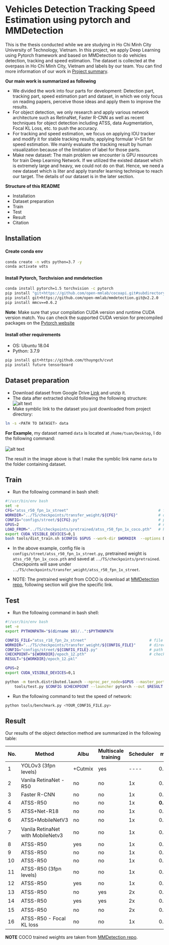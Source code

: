 # Vehicles Detection Tracking Speed Estimation using pytorch and MMDetection

This is the thesis conducted while we are studying in Ho Chi Minh City University of Technology, Vietnam. In this project, we apply Deep Learning using Pytorch framework and based on MMDetection to do vehicles detection, tracking and speed estimation. The dataset is collected at the overpass in Ho Chi Minh City, Vietnam and labels by our team. You can find more information of our work in [Project summary](https://drive.google.com/file/d/1Ke5uFPAcKx4uvgqOWkhXF8xmB1Yqza_d/view?usp=sharing). 

**Our main work is summarized as following**
- We divided the work into four parts for development: Detection part, tracking part, speed estimation part and dataset, in which we only focus on reading papers, perceive those ideas and apply them to improve the results.
- For object detection, we only research and apply various network architecture such as RetinaNet, Faster R-CNN as well as recent techniques for object detection including ATSS, data Augmentation, Focal KL Loss, etc. to push the accuracy.
- For tracking and speed estimation, we focus on applying IOU tracker and modify it for stable tracking results; applying formular V=S/t for speed estimation. We mainly evaluate the tracking result by human visualization because of the limitation of label for those parts.
- Make new dataset: The main problem we encounter is GPU resources for train Deep Learning Network. If we utilized the existed dataset which is extremely large and heavy, we could not do on that. Hence, we need a new dataset which is liter and apply transfer learning technique to reach our target. The details of our dataset is in the later section.

**Structure of this README**
- Installation
- Dataset preparation
- Train
- Test
- Result
- Citation

## Installation
#### Create conda env
```bash
conda create -n vdts python=3.7 -y
conda activate vdts
```
#### Install Pytorch, Torchvision and mmdetection
```bash 
conda install pytorch=1.5 torchvision -c pytorch
pip install "git+https://github.com/open-mmlab/cocoapi.git#subdirectory=pycocotools"
pip install git+https://github.com/open-mmlab/mmdetection.git@v2.2.0
pip install mmcv==0.6.2
```
**Note**:  Make sure that your compilation CUDA version and runtime CUDA version match. You can check the supported CUDA version for precompiled packages on the [Pytorch website](https://pytorch.org/)

#### Install other requirements
- OS: Ubuntu 18.04
- Python: 3.7.9

```bash
pip install git+https://github.com/thuyngch/cvut
pip install future tensorboard
```

<!-- #### Install ttdet as package
```bash
pip install -e ./
``` -->


## Dataset preparation
- Download dataset from Google Drive [Link](https://drive.google.com/file/d/1EcfzRi7bHdZDAwIDBdBtyAIEsWmytqUa/view?usp=sharing) and unzip it.
- The data after extracted should following the following structure: <br>
![alt text](./readme_images/data_dir_format.png) <br>
- Make symblic link to the dataset you just downloaded from project directory:
```bash
ln -s <PATH TO DATASET> data
```
**For Example**, my dataset named `data` is located at `/home/tuan/Desktop`, I do the following command: <br> <br>
![alt text](./readme_images/ln_s.png)


The result in the image above is that I make the symblic link name `data` to the folder containing dataset.
<br>
## Train
- Run the following command in bash shell:
```bash
#!/usr/bin/env bash
set -e
CFG="atss_r50_fpn_1x_street"                                        # file name of config file
WORKDIR="../TS/checkpoints/transfer_weight/${CFG}"                  # directory for saving checkpoints during training
CONFIG="configs/street/${CFG}.py"                                   # path to your config file
GPUS=2                                                              # number of GPU while training
LOAD_FROM="../TS/checkpoints/pretrained/atss_r50_fpn_1x_coco.pth"   # Pretrain weight from COCO dataset
export CUDA_VISIBLE_DEVICES=0,1
bash tools/dist_train.sh $CONFIG $GPUS --work-dir $WORKDIR  --options DATA_ROOT=$DATA_ROOT --load_from $LOAD_FROM
```
- In the above example, config file is `configs/street/atss_r50_fpn_1x_street.py`, pretrained weight is `atss_r50_fpn_1x_coco.pth` and saved at `../TS/checkpoints/pretrained`. Checkpoints will save under `../TS/checkpoints/transfer_weight/atss_r50_fpn_1x_street`.

- NOTE: The pretrained weight from COCO is download at [MMDetection repo](https://github.com/open-mmlab/mmdetection), following section will give the specific link. 


## Test 
- Run the following command in bash shell:

```bash
#!/usr/bin/env bash
set -e
export PYTHONPATH="$(dirname $0)/..":$PYTHONPATH

CONFIG_FILE="atss_r18_fpn_2x_street"                            # file name of config file
WORKDIR="../TS/checkpoints/transfer_weight/${CONFIG_FILE}"      # directory of checkpoints
CONFIG="configs/street/${CONFIG_FILE}.py"                       # path to your config file
CHECKPOINT="${WORKDIR}/epoch_12.pth"                            # checkpoint file, in this case `epoch_12.pth`
RESULT="${WORKDIR}/epoch_12.pkl"

GPUS=2
export CUDA_VISIBLE_DEVICES=0,1

python -m torch.distributed.launch --nproc_per_node=$GPUS --master_port=$((RANDOM + 10000)) \
    tools/test.py $CONFIG $CHECKPOINT --launcher pytorch --out $RESULT --eval bbox
```

- Run the following command to test the speed of network:

```bash
python tools/benchmark.py <YOUR_CONFIG_FILE.py>
```

## Result
Our results of the object detection method are summarized in the following table:
<!-- <style type="text/css">
.tg  {border-collapse:collapse;border-spacing:0;}
.tg td{border-color:black;border-style:solid;border-width:1px;font-family:Arial, sans-serif;font-size:14px;
  overflow:hidden;padding:10px 5px;word-break:normal;}
.tg th{border-color:black;border-style:solid;border-width:1px;font-family:Arial, sans-serif;font-size:14px;
  font-weight:normal;overflow:hidden;padding:10px 5px;word-break:normal;}
.tg .tg-c3ow{border-color:inherit;text-align:center;vertical-align:top}
.tg .tg-kfkg{background-color:#dae8fc;border-color:inherit;text-align:center;vertical-align:top}
.tg .tg-n533{background-color:#dae8fc;border-color:inherit;font-weight:bold;text-align:center;vertical-align:top}
</style> -->
<table class="tg">
<thead>
  <tr>
    <th class="tg-c3ow"><span style="font-weight:bold">No.</span></th>
    <th class="tg-c3ow"><span style="font-weight:bold">Method</span></th>
    <th class="tg-c3ow"><span style="font-weight:bold">Albu</span></th>
    <th class="tg-c3ow"><span style="font-weight:bold">Multiscale training</span></th>
    <th class="tg-c3ow"><span style="font-weight:bold">Scheduler</span></th>
    <th class="tg-c3ow"><span style="font-weight:bold">mAP</span></th>
    <th class="tg-c3ow"><span style="font-weight:bold">FPS</span></th>
    <th class="tg-c3ow">Image size</th>
    <th class="tg-c3ow">Config</th>
    <th class="tg-c3ow">COCO Pretrained</th>
    <th class="tg-c3ow">Our weight</th>
    <th class="tg-c3ow">Note</th>
  </tr>
</thead>
<tbody>
  <tr>
    <td class="tg-kfkg">1</td>
    <td class="tg-kfkg">YOLOv3 (3fpn levels)</td>
    <td class="tg-kfkg">+Cutmix</td>
    <td class="tg-kfkg">yes</td>
    <td class="tg-kfkg">----</td>
    <td class="tg-kfkg">0.63</td>
    <td class="tg-kfkg"></td>
    <td class="tg-kfkg">---</td>
    <td class="tg-kfkg">x</td>
    <td class="tg-kfkg"></td>
    <td class="tg-kfkg"></td>
    <td class="tg-kfkg" rowspan="3"><br><br>Original</td>
  </tr>
  <tr>
    <td class="tg-kfkg">2</td>
    <td class="tg-kfkg">Vanila RetinaNet - R50</td>
    <td class="tg-kfkg">no</td>
    <td class="tg-kfkg">no</td>
    <td class="tg-kfkg">1x</td>
    <td class="tg-kfkg">0.632</td>
    <td class="tg-kfkg">18.2</td>
    <td class="tg-kfkg">1518x800</td>
    <td class="tg-kfkg"><a href="https://github.com/TuanTNG/Vehicles-Detection-Tracking-Speed-estimation-pytorch-mmdet/blob/master/configs/street/retinanet_r50_fpn_1x_street.py" target="_blank" rel="noopener noreferrer">retinanet_r50_fpn_1x_street.py</a></td>
    <td class="tg-kfkg"><a href="http://download.openmmlab.com/mmdetection/v2.0/retinanet/retinanet_r50_fpn_2x_coco/retinanet_r50_fpn_2x_coco_20200131-fdb43119.pth" target="_blank" rel="noopener noreferrer">retinanet_r50_fpn_2x_coco.pth</a></td>
    <td class="tg-kfkg"><a href="https://1drv.ms/u/s!AmoaChPnSuIOg3QZgpqDXhOSi3k8?e=2puiPq" target="_blank" rel="noopener noreferrer">retinanet_r50_fpn_1x_street</a></td>
  </tr>
  <tr>
    <td class="tg-kfkg">3</td>
    <td class="tg-kfkg">Faster R-CNN</td>
    <td class="tg-kfkg">no</td>
    <td class="tg-kfkg">no</td>
    <td class="tg-kfkg">1x</td>
    <td class="tg-kfkg">0.481</td>
    <td class="tg-kfkg">x</td>
    <td class="tg-kfkg">x</td>
    <td class="tg-kfkg"><a href="https://github.com/TuanTNG/Vehicles-Detection-Tracking-Speed-estimation-pytorch-mmdet/blob/master/configs/street/faster_rcnn_r50_fpn_1x_street.py" target="_blank" rel="noopener noreferrer">faster_rcnn_r50_fpn_1x_street.py</a></td>
    <td class="tg-kfkg"><a href="http://download.openmmlab.com/mmdetection/v2.0/faster_rcnn/faster_rcnn_r50_fpn_2x_coco/faster_rcnn_r50_fpn_2x_coco_bbox_mAP-0.384_20200504_210434-a5d8aa15.pth" target="_blank" rel="noopener noreferrer">faster_rcnn_r50_fpn_2x_coco.pth</a></td>
    <td class="tg-kfkg"><a href="https://1drv.ms/u/s!AmoaChPnSuIOg25Xi9auHfDeSzrj?e=xgU3nm" target="_blank" rel="noopener noreferrer">faster_rcnn_r50_fpn_1x_coco</a></td>
  </tr>
  <tr>
    <td class="tg-c3ow">4</td>
    <td class="tg-c3ow">ATSS-R50</td>
    <td class="tg-c3ow">no</td>
    <td class="tg-c3ow">no</td>
    <td class="tg-c3ow">1x</td>
    <td class="tg-c3ow"><span style="font-weight:bold">0.747</span></td>
    <td class="tg-c3ow">17.9</td>
    <td class="tg-c3ow">---</td>
    <td class="tg-c3ow"><a href="https://github.com/TuanTNG/Vehicles-Detection-Tracking-Speed-estimation-pytorch-mmdet/blob/master/configs/street/atss_r50_fpn_1x_street.py" target="_blank" rel="noopener noreferrer">atss_r50_fpn_1x_street.py</a></td>
    <td class="tg-c3ow"><a href="http://download.openmmlab.com/mmdetection/v2.0/atss/atss_r50_fpn_1x_coco/atss_r50_fpn_1x_coco_20200209-985f7bd0.pth" target="_blank" rel="noopener noreferrer">atss_r50_fpn_1x_coco.pth</a></td>
    <td class="tg-c3ow"><a href="https://1drv.ms/u/s!AmoaChPnSuIOg2aXjOGjIdC41Oca?e=GVPQiq" target="_blank" rel="noopener noreferrer">atss_r50_fpn_1x_street</a></td>
    <td class="tg-c3ow">Baseline</td>
  </tr>
  <tr>
    <td class="tg-kfkg">5</td>
    <td class="tg-kfkg">ATSS+Net-R18</td>
    <td class="tg-kfkg">no</td>
    <td class="tg-kfkg">no</td>
    <td class="tg-kfkg">1x</td>
    <td class="tg-kfkg">0.522</td>
    <td class="tg-kfkg">30</td>
    <td class="tg-kfkg">---</td>
    <td class="tg-kfkg"></td>
    <td class="tg-kfkg"></td>
    <td class="tg-kfkg"></td>
    <td class="tg-kfkg" rowspan="3"><br><br>Different <br><br>Backbones</td>
  </tr>
  <tr>
    <td class="tg-kfkg">6</td>
    <td class="tg-kfkg">ATSS+MobileNetV3</td>
    <td class="tg-kfkg">no</td>
    <td class="tg-kfkg">no</td>
    <td class="tg-kfkg">1x</td>
    <td class="tg-kfkg">0.646</td>
    <td class="tg-kfkg">32.5</td>
    <td class="tg-kfkg">---</td>
    <td class="tg-kfkg"></td>
    <td class="tg-kfkg"></td>
    <td class="tg-kfkg"></td>
  </tr>
  <tr>
    <td class="tg-kfkg">7</td>
    <td class="tg-kfkg">Vanila RetinaNet with MobileNetv3</td>
    <td class="tg-kfkg">no</td>
    <td class="tg-kfkg">no</td>
    <td class="tg-kfkg">1x</td>
    <td class="tg-kfkg">0.38</td>
    <td class="tg-kfkg">x</td>
    <td class="tg-kfkg">---</td>
    <td class="tg-kfkg"></td>
    <td class="tg-kfkg"></td>
    <td class="tg-kfkg"></td>
  </tr>
  <tr>
    <td class="tg-c3ow">8</td>
    <td class="tg-c3ow">ATSS-R50</td>
    <td class="tg-c3ow">yes</td>
    <td class="tg-c3ow">no</td>
    <td class="tg-c3ow">1x</td>
    <td class="tg-c3ow">0.686</td>
    <td class="tg-c3ow">---</td>
    <td class="tg-c3ow">---</td>
    <td class="tg-c3ow"><a href="https://github.com/TuanTNG/Vehicles-Detection-Tracking-Speed-estimation-pytorch-mmdet/blob/master/configs/street/atss_r50_fpn_albu_1x_street.py" target="_blank" rel="noopener noreferrer">atss_r50_fpn_albu_1x_street.py</a></td>
    <td class="tg-c3ow"></td>
    <td class="tg-c3ow"></td>
    <td class="tg-c3ow">Augment</td>
  </tr>
  <tr>
    <td class="tg-kfkg">9</td>
    <td class="tg-kfkg">ATSS-R50</td>
    <td class="tg-kfkg">no</td>
    <td class="tg-kfkg">no</td>
    <td class="tg-kfkg">1x</td>
    <td class="tg-n533">0.759</td>
    <td class="tg-kfkg">---</td>
    <td class="tg-kfkg">4096x3072</td>
    <td class="tg-kfkg"></td>
    <td class="tg-kfkg"></td>
    <td class="tg-kfkg"></td>
    <td class="tg-kfkg">Big size</td>
  </tr>
  <tr>
    <td class="tg-c3ow">10</td>
    <td class="tg-c3ow">ATSS-R50</td>
    <td class="tg-c3ow">no</td>
    <td class="tg-c3ow">no</td>
    <td class="tg-c3ow">1x</td>
    <td class="tg-c3ow">0.679</td>
    <td class="tg-c3ow">---</td>
    <td class="tg-c3ow">---</td>
    <td class="tg-c3ow"></td>
    <td class="tg-c3ow"></td>
    <td class="tg-c3ow"></td>
    <td class="tg-c3ow" rowspan="3"><br><br>lr=1e-3</td>
  </tr>
  <tr>
    <td class="tg-c3ow">11</td>
    <td class="tg-c3ow">ATSS-R50 (3fpn levels)</td>
    <td class="tg-c3ow">no</td>
    <td class="tg-c3ow">no</td>
    <td class="tg-c3ow">1x</td>
    <td class="tg-c3ow">0.656</td>
    <td class="tg-c3ow">---</td>
    <td class="tg-c3ow">---</td>
    <td class="tg-c3ow"></td>
    <td class="tg-c3ow"></td>
    <td class="tg-c3ow"></td>
  </tr>
  <tr>
    <td class="tg-c3ow">12</td>
    <td class="tg-c3ow">ATSS-R50</td>
    <td class="tg-c3ow">yes</td>
    <td class="tg-c3ow">no</td>
    <td class="tg-c3ow">1x</td>
    <td class="tg-c3ow">0.667</td>
    <td class="tg-c3ow">---</td>
    <td class="tg-c3ow">---</td>
    <td class="tg-c3ow"></td>
    <td class="tg-c3ow"></td>
    <td class="tg-c3ow"></td>
  </tr>
  <tr>
    <td class="tg-kfkg">13</td>
    <td class="tg-kfkg">ATSS-R50</td>
    <td class="tg-kfkg">no</td>
    <td class="tg-kfkg">yes</td>
    <td class="tg-kfkg">2x</td>
    <td class="tg-kfkg">0.728</td>
    <td class="tg-kfkg">---</td>
    <td class="tg-kfkg">---</td>
    <td class="tg-kfkg"><a href="https://github.com/TuanTNG/Vehicles-Detection-Tracking-Speed-estimation-pytorch-mmdet/blob/master/configs/street/atss_r50_fpn_2x_street.py" target="_blank" rel="noopener noreferrer">atss_r50_fpn_2x_street.py</a></td>
    <td class="tg-kfkg"></td>
    <td class="tg-kfkg"></td>
    <td class="tg-kfkg" rowspan="3"><br><br><br>2x</td>
  </tr>
  <tr>
    <td class="tg-kfkg">14</td>
    <td class="tg-kfkg">ATSS-R50</td>
    <td class="tg-kfkg">yes</td>
    <td class="tg-kfkg">yes</td>
    <td class="tg-kfkg">2x</td>
    <td class="tg-n533">0.75</td>
    <td class="tg-kfkg">---</td>
    <td class="tg-kfkg">---</td>
    <td class="tg-kfkg"></td>
    <td class="tg-kfkg"></td>
    <td class="tg-kfkg"></td>
  </tr>
  <tr>
    <td class="tg-kfkg">15</td>
    <td class="tg-kfkg">ATSS-R50</td>
    <td class="tg-kfkg">no</td>
    <td class="tg-kfkg">no</td>
    <td class="tg-kfkg">2x</td>
    <td class="tg-kfkg">0.747</td>
    <td class="tg-kfkg">---</td>
    <td class="tg-kfkg">---</td>
    <td class="tg-kfkg"></td>
    <td class="tg-kfkg"></td>
    <td class="tg-kfkg"></td>
  </tr>
  <tr>
    <td class="tg-c3ow">16</td>
    <td class="tg-c3ow">ATSS-R50 - Focal KL loss</td>
    <td class="tg-c3ow">no</td>
    <td class="tg-c3ow">no</td>
    <td class="tg-c3ow">1x</td>
    <td class="tg-c3ow">0.607</td>
    <td class="tg-c3ow">---</td>
    <td class="tg-c3ow">---</td>
    <td class="tg-c3ow"></td>
    <td class="tg-c3ow"></td>
    <td class="tg-c3ow"></td>
    <td class="tg-c3ow">Focal KL Loss</td>
  </tr>
</tbody>
</table>

**NOTE** COCO trained weights are taken from [MMDetection repo](https://github.com/open-mmlab/mmdetection).
